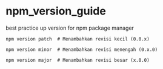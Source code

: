 # npm_version_guide

best practice up version for npm package manager

``npm version patch  # Menambahkan revisi kecil (0.0.x)``

``npm version minor  # Menambahkan revisi menengah (0.x.0)``

``npm version major  # Menambahkan revisi besar (x.0.0)
``
